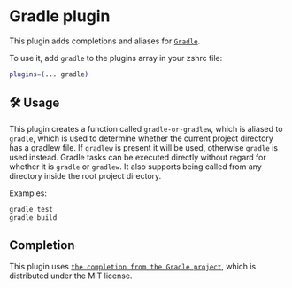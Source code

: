 # Gradle plugin

This plugin adds completions and aliases for [`Gradle`](https://gradle.org/).

To use it, add `gradle` to the plugins array in your zshrc file:

```zsh
plugins=(... gradle)
```

## 🛠️ Usage

This plugin creates a function called `gradle-or-gradlew`, which is aliased to
`gradle`, which is used to determine whether the current project directory has a
gradlew file. If `gradlew` is present it will be used, otherwise `gradle` is
used instead. Gradle tasks can be executed directly without regard for whether
it is `gradle` or `gradlew`. It also supports being called from any directory
inside the root project directory.

Examples:

```zsh
gradle test
gradle build
```

## Completion

This plugin uses
[`the completion from the Gradle project`](https://github.com/gradle/gradle-completion),
which is distributed under the MIT license.
